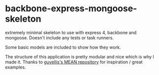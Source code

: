 # backbone-express-mongoose-skeleton
extremely minimal skeleton to use with express 4, backbone and mongoose. Doesn't include any tests or task runners. 

Some basic models are included to show how they work.

The structure of this application is pretty modular and nice which is why I made it. Thanks to [guyellis's MEAN repository](https://github.com/guyellis/MEANAppsFiles) for inspiration / great examples.